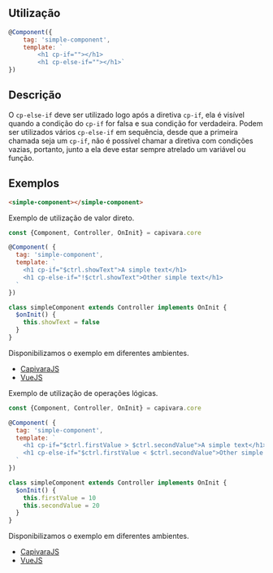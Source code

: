 ## Utilização
```js
@Component({
    tag: 'simple-component',
    template: `
        <h1 cp-if=""></h1>
        <h1 cp-else-if=""></h1>`
})
```
## Descrição

O `cp-else-if` deve ser utilizado logo após a diretiva `cp-if`, ela é visível quando a condição do `cp-if` for falsa e sua condição for verdadeira. Podem ser utilizados vários `cp-else-if` em sequência, desde que a primeira chamada seja um `cp-if`, não é possível chamar a diretiva com condições vazias, portanto, junto a ela deve estar sempre atrelado um variável ou função.

## Exemplos

```HTML
<simple-component></simple-component>
```

Exemplo de utilização de valor direto.

```js
const {Component, Controller, OnInit} = capivara.core

@Component( {
  tag: 'simple-component',
  template: `
    <h1 cp-if="$ctrl.showText">A simple text</h1>
    <h1 cp-else-if="!$ctrl.showText">Other simple text</h1>
  `
})

class simpleComponent extends Controller implements OnInit {
  $onInit() {
    this.showText = false
  }
}
```
Disponibilizamos o exemplo em diferentes ambientes.
* [CapivaraJS](https://jsfiddle.net/jcanabarro/zf8gqh0d/367/)
* [VueJS](http://jsfiddle.net/jcanabarro/ygznj9mt/67/)


Exemplo de utilização de operações lógicas.

```js
const {Component, Controller, OnInit} = capivara.core

@Component( {
  tag: 'simple-component',
  template: `
    <h1 cp-if="$ctrl.firstValue > $ctrl.secondValue">A simple text</h1>
    <h1 cp-else-if="$ctrl.firstValue < $ctrl.secondValue">Other simple text</h1>
  `
})

class simpleComponent extends Controller implements OnInit {
  $onInit() {
    this.firstValue = 10
    this.secondValue = 20
  }
}
```
Disponibilizamos o exemplo em diferentes ambientes.
* [CapivaraJS](https://jsfiddle.net/jcanabarro/zf8gqh0d/369/)
* [VueJS](http://jsfiddle.net/jcanabarro/ygznj9mt/65/)